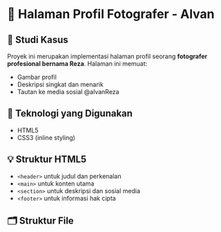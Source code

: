 # 📸 Halaman Profil Fotografer - Alvan

## 🎯 Studi Kasus
Proyek ini merupakan implementasi halaman profil seorang **fotografer profesional bernama Reza**. Halaman ini memuat:
- Gambar profil
- Deskripsi singkat dan menarik
- Tautan ke media sosial @alvanReza

## 🔧 Teknologi yang Digunakan
- HTML5
- CSS3 (inline styling)

## 💡 Struktur HTML5
- `<header>` untuk judul dan perkenalan
- `<main>` untuk konten utama
- `<section>` untuk deskripsi dan sosial media
- `<footer>` untuk informasi hak cipta

## 🗂️ Struktur File
